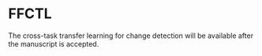 # FFCTL
The cross-task transfer learning for change detection will be available after the manuscript is accepted.
